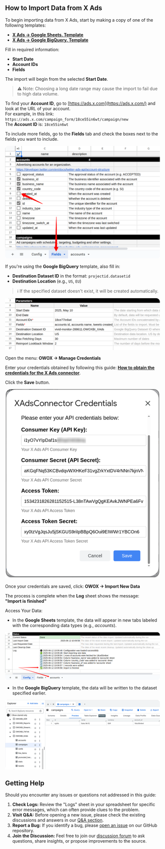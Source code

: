 ## How to Import Data from X Ads

To begin importing data from X Ads, start by making a copy of one of the following templates:

- [**X Ads → Google Sheets. Template**](https://docs.google.com/spreadsheets/d/1LM5RTill31OF_n3XPtvoSW4LquD3JbzK3lgQbzTSPlE/copy)
- [**X Ads → Google BigQuery. Template**](https://docs.google.com/spreadsheets/d/1l-zRdOkuWsD-0xEmh0BIEb8aF4k0fksk4G3xGU5W6bM/copy)

Fill in required information:
- **Start Date**
- **Account IDs**
- **Fields**

The import will begin from the selected **Start Date**.  
> ⚠️ Note: Choosing a long date range may cause the import to fail due to high data volume.

To find your **Account ID**, go to [https://ads.x.com](https://ads.x.com/) and look at the URL of your account.  
For example, in this link:  
`https://ads.x.com/campaign_form/18ce55in6wt/campaign/new`  
The **Account ID** is: `18ce55in6wt`

To include more fields, go to the **Fields** tab and check the boxes next to the fields you want to include.

![X Ads Fields](res/xads_fields.png)

If you're using the **Google BigQuery** template, also fill in:
- **Destination Dataset ID** in the format: `projectid.datasetid`
- **Destination Location** (e.g., `US`, `EU`)

> ℹ️ If the specified dataset doesn't exist, it will be created automatically.

![X Ads Start Settings](res/xads_start.png)

Open the menu: **OWOX → Manage Credentials**

Enter your credentials obtained by following this guide: [**How to obtain the credentials for the X Ads connector**](CREDENTIALS.md).

Click the **Save** button.

![X Ads Credentials](res/xads_credentials.png)

Once your credentials are saved, click: **OWOX → Import New Data**

The process is complete when the **Log** sheet shows the message:  
**"Import is finished"**  

Access Your Data:

- In the **Google Sheets** template, the data will appear in new tabs labeled with the corresponding data types (e.g., *accounts*).  

![X Ads Finished](res/xads_finished.png)

- In the **Google BigQuery** template, the data will be written to the dataset specified earlier.

![X Ads Finished](res/xads_gbq.png)

## Getting Help

Should you encounter any issues or questions not addressed in this guide:

1.  **Check Logs:** Review the "Logs" sheet in your spreadsheet for specific error messages, which can often provide clues to the problem.
2.  **Visit Q&A:** Before opening a new issue, please check the existing discussions and answers in our [Q&A section](https://github.com/OWOX/owox-data-marts/discussions/categories/q-a).
3.  **Report a Bug:** If you identify a bug, please [open an issue](https://github.com/OWOX/owox-data-marts/issues) on our GitHub repository.
4.  **Join the Discussion:** Feel free to join our [discussion forum](https://github.com/OWOX/owox-data-marts/discussions) to ask questions, share insights, or propose improvements to the source.